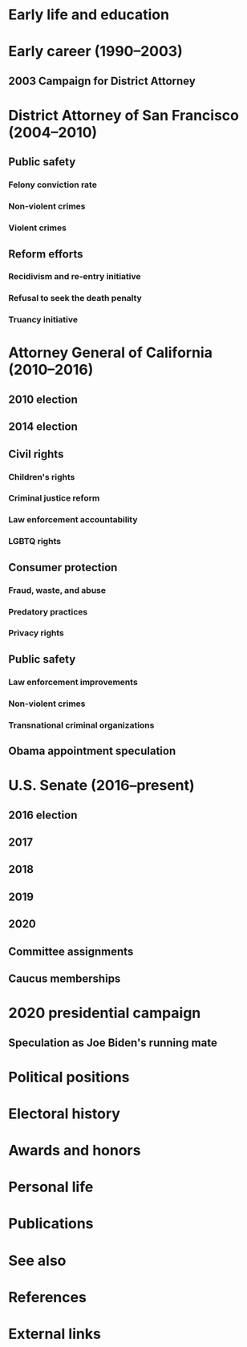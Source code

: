 # 
# Early life and education
# Early career (1990–2003)
## 2003 Campaign for District Attorney
# District Attorney of San Francisco (2004–2010)
## Public safety
### Felony conviction rate
### Non-violent crimes
### Violent crimes
## Reform efforts
### Recidivism and re-entry initiative
### Refusal to seek the death penalty
### Truancy initiative
# Attorney General of California (2010–2016)
## 2010 election
## 2014 election
## Civil rights
### Children's rights
### Criminal justice reform
### Law enforcement accountability
### LGBTQ rights
## Consumer protection
### Fraud, waste, and abuse
### Predatory practices
### Privacy rights
## Public safety
### Law enforcement improvements
### Non-violent crimes
### Transnational criminal organizations
## Obama appointment speculation
# U.S. Senate (2016–present)
## 2016 election
## 2017
## 2018
## 2019
## 2020
## Committee assignments
## Caucus memberships
# 2020 presidential campaign
## Speculation as Joe Biden's running mate
# Political positions
# Electoral history
# Awards and honors
# Personal life
# Publications
# See also
# References
# External links